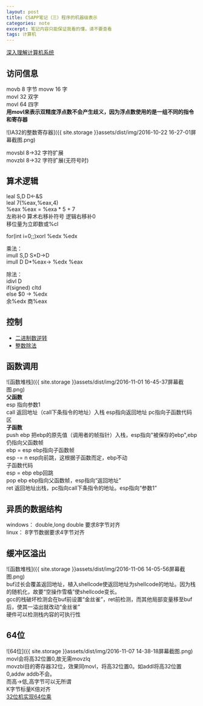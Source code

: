 ```yaml
---
layout: post
title: CSAPP笔记（三）程序的机器级表示
categories: note
excerpt: 笔记内容只能保证我看的懂，请不要查看
tags: 计算机
---
```


[深入理解计算机系统](//csapp.cs.cmu.edu/)

## 访问信息  
movb 8   字节
movw 16  字  
movl 32  双字  
movl 64  四字  
**用movl来表示双精度浮点数不会产生歧义，因为浮点数使用的是一组不同的指令和寄存器**

![IA32的整数寄存器]({{ site.storage }}assets/dist/img/2016-10-22 16-27-01屏幕截图.png)


movsbl 8->32 字符扩展  
movzbl 8->32 字符扩展(无符号时)

## 算术逻辑  
leal S,D  D<-&S  
leal 7(%eax,%eax,4)   
%eax %eax = %exa * 5 + 7  
左称补0 算术右移补符号 逻辑右移补0  
移位量为立即数或%cl  

for(int i=0;;)xorl %edx %edx  

乘法：  
imull S,D S×D->D  
imull D   D*%eax-> %edx %eax  

除法：  
idivl D  
if(signed) cltd  
else $0 -> %edx  
余%edx 商%eax

## 控制  
- [二进制数逆转](/note/csapp-3.23)  
- [整数除法](/note/divid/)  

## 函数调用  
![函数堆栈]({{ site.storage }}assets/dist/img/2016-11-01 16-45-37屏幕截图.png)  
**父函数**  
esp 指向参数1  
call 返回地址（call下条指令的地址）入栈  esp指向返回地址 pc指向子函数代码区  
**子函数**  
push ebp  把ebp的原先值（调用者的帧指针）入栈，esp指向"被保存的ebp",ebp仍指向父函数帧  
ebp = esp  ebp指向子函数帧  
esp -= n   esp向前跳，这根据子函数而定，ebp不动  
子函数代码  
esp = ebp  ebp回跳  
pop ebp  ebp指向父函数帧，esp指向“返回地址”  
ret 返回地址出栈，pc指向call下条指令的地址。esp指向“参数1”  

## 异质的数据结构  
windows： double,long double 要求8字节对齐  
linux： 8字节数据要求4字节对齐  

## 缓冲区溢出  
![函数堆栈]({{ site.storage }}assets/dist/img/2016-11-06 14-05-56屏幕截图.png)   
buf过长会覆盖返回地址，植入shellcode使返回地址为shellcode的地址。因为栈的随机化，故要“空操作雪橇”使shellcode变长。  
gcc的栈破坏检测会在buf前设置“金丝雀”，ret前检测，而其他局部变量移至buf后，使其一溢出就改动“金丝雀”  
硬件可以检测栈内容的可执行性  

## 64位  
![64位]({{ site.storage }}assets/dist/img/2016-11-07 14-38-18屏幕截图.png)  
movl会将高32位置0,故无需movzlq  
movzbl目的寄存器32位，效果同movl，将高32位置0。如addl将高32位置0,addw addb不会。  
而高->低,高字节可以无所谓  
K字节标量K倍对齐  
[32位机实现64位乘](/note/csapp-3.55/)  
